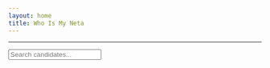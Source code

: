```yaml
---
layout: home
title: Who Is My Neta
---
```


<div id="map-container"></div>

<script>
  fetch('/assets/svg/bangladesh_constituencies.svg')
    .then(res => res.text())
    .then(svg => {
      document.getElementById("map-container").innerHTML = svg;

      // Tooltip
      const tooltip = document.createElement("div");
      tooltip.style.position = "absolute";
      tooltip.style.padding = "4px 8px";
      tooltip.style.background = "#333";
      tooltip.style.color = "#fff";
      tooltip.style.borderRadius = "4px";
      tooltip.style.fontSize = "12px";
      tooltip.style.pointerEvents = "none";
      tooltip.style.display = "none";
      document.body.appendChild(tooltip);

      document.querySelectorAll('#map-container path').forEach(path => {
        const seatId = path.id;
        path.style.cursor = 'pointer';

        path.addEventListener('mousemove', (e) => {
          tooltip.style.left = (e.pageX + 10) + "px";
          tooltip.style.top = (e.pageY + 10) + "px";
          tooltip.textContent = seatId.replace(/-/g, " ").toUpperCase();
          tooltip.style.display = "block";
        });

        path.addEventListener('mouseleave', () => {
          tooltip.style.display = "none";
        });

        path.addEventListener('click', () => {
          window.location.href = "/constituency/" + seatId + "/";
        });
      });
    });
</script>

<hr>

<input type="text" id="search" placeholder="Search candidates...">

<ul id="candidate-list"></ul>

<script>
  const candidates = {{ site.data.all_candidates_national_elections_bangladesh | jsonify }};
  const list = document.getElementById("candidate-list");
  const searchInput = document.getElementById("search");

  function renderList(filtered) {
    list.innerHTML = filtered.length
      ? filtered.map(c => `<li data-name="${c.Name.toLowerCase()}">
            <a href="/candidate/${c.ID}/">${c.Name} (${c.Seat})</a>
         </li>`).join("")
      : "<li>No candidates found</li>";
  }

  renderList([]);

  // 🔍 Text Search
  searchInput.addEventListener('input', () => {
    const q = searchInput.value.toLowerCase();
    const filtered = candidates.filter(c => c.Name.toLowerCase().includes(q));
    renderList(filtered);
  });
</script>
